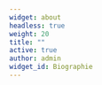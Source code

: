 ```yaml
---
widget: about
headless: true
weight: 20
title: ""
active: true
author: admin
widget_id: Biographie
---
```

